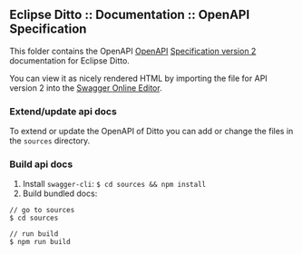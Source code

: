 ## Eclipse Ditto :: Documentation :: OpenAPI Specification

This folder contains the OpenAPI [OpenAPI](https://www.openapis.org) [Specification version 2](https://github.com/OAI/OpenAPI-Specification/blob/master/versions/2.0.md) documentation for Eclipse Ditto. 

You can view it as nicely rendered HTML by importing the file for API version 2 into the [Swagger Online Editor](https://editor.swagger.io).

### Extend/update api docs

To extend or update the OpenAPI of Ditto you can add or change the files in the `sources` directory.

### Build api docs

1. Install `swagger-cli`: `$ cd sources && npm install`
2. Build bundled docs:
```
// go to sources
$ cd sources

// run build
$ npm run build
```

